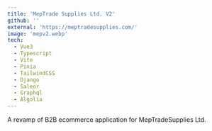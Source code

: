 ```yaml
---
title: 'MepTrade Supplies Ltd. V2'
github: ''
external: 'https://meptradesupplies.com/'
image: 'mepv2.webp'
tech:
  - Vue3
  - Typescript
  - Vite
  - Pinia
  - TailwindCSS
  - Django
  - Saleor
  - Graphql
  - Algolia
---
```


A revamp of B2B ecommerce application for MepTradeSupplies Ltd.